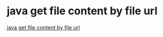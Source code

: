 # java get file content by file url
[java get file content by file url](https://aiwithcloud.com/2022/09/19/java_get_file_content_by_file_url/)